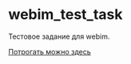 # webim_test_task

Тестовое задание для webim.

[Потрогать можно здесь](http://devroman.com/vk/app2.html)